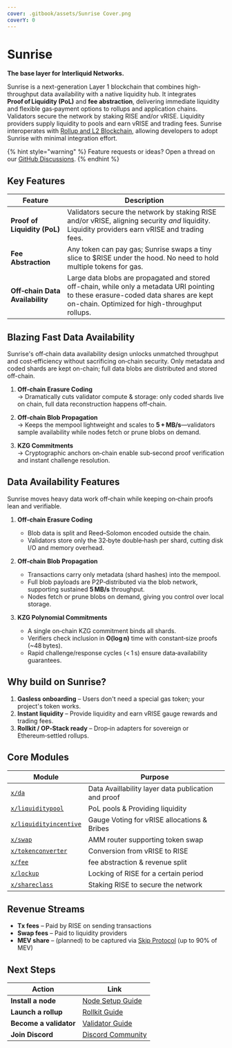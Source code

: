 ```yaml
---
cover: .gitbook/assets/Sunrise Cover.png
coverY: 0
---
```


# Sunrise

**The base layer for Interliquid Networks.**

Sunrise is a next-generation Layer 1 blockchain that combines high-throughput data availability with a native liquidity hub. It integrates **Proof of Liquidity (PoL)** and **fee abstraction**, delivering immediate liquidity and flexible gas‑payment options to rollups and application chains. Validators secure the network by staking RISE and/or vRISE. Liquidity providers supply liquidity to pools and earn vRISE and trading fees. Sunrise interoperates with [Rollup and L2 Blockchain](./build/l2-blockchains/README.md), allowing developers to adopt Sunrise with minimal integration effort.

{% hint style="warning" %}
Feature requests or ideas? Open a thread on our [GitHub Discussions](https://github.com/orgs/sunriselayer/discussions).
{% endhint %}

## Key Features

| Feature                         | Description                                                                                                                                                                           |
| ------------------------------- | ------------------------------------------------------------------------------------------------------------------------------------------------------------------------------------- |
| **Proof of Liquidity (PoL)**    | Validators secure the network by staking RISE and/or vRISE, aligning security _and_ liquidity. Liquidity providers earn vRISE and trading fees.                                       |
| **Fee Abstraction**             | Any token can pay gas; Sunrise swaps a tiny slice to $RISE under the hood. No need to hold multiple tokens for gas.                                                                   |
| **Off‑chain Data Availability** | Large data blobs are propagated and stored off-chain, while only a metadata URI pointing to these erasure-coded data shares are kept on-chain. Optimized for high-throughput rollups. |

## Blazing Fast Data Availability

Sunrise's off‑chain data availability design unlocks unmatched throughput and cost‑efficiency without sacrificing on‑chain security. Only metadata and coded shards are kept on-chain; full data blobs are distributed and stored off-chain.

1. **Off‑chain Erasure Coding**  
   → Dramatically cuts validator compute & storage: only coded shards live on chain, full data reconstruction happens off‑chain.

2. **Off‑chain Blob Propagation**  
   → Keeps the mempool lightweight and scales to **5 + MB/s**—validators sample availability while nodes fetch or prune blobs on demand.

3. **KZG Commitments**  
   → Cryptographic anchors on‑chain enable sub‑second proof verification and instant challenge resolution.

## Data Availability Features

Sunrise moves heavy data work off‑chain while keeping on‑chain proofs lean and verifiable.

1. **Off‑chain Erasure Coding**

   - Blob data is split and Reed–Solomon encoded outside the chain.
   - Validators store only the 32‑byte double‑hash per shard, cutting disk I/O and memory overhead.

2. **Off‑chain Blob Propagation**

   - Transactions carry only metadata (shard hashes) into the mempool.
   - Full blob payloads are P2P‑distributed via the blob network, supporting sustained **5 MB/s** throughput.
   - Nodes fetch or prune blobs on demand, giving you control over local storage.

3. **KZG Polynomial Commitments**
   - A single on‑chain KZG commitment binds all shards.
   - Verifiers check inclusion in **O(log n)** time with constant‑size proofs (~48 bytes).
   - Rapid challenge/response cycles (< 1 s) ensure data‑availability guarantees.

## Why build on Sunrise?

1. **Gasless onboarding** – Users don't need a special gas token; your project's token works.
2. **Instant liquidity** – Provide liquidity and earn vRISE gauge rewards and trading fees.
3. **Rollkit / OP‑Stack ready** – Drop‑in adapters for sovereign or Ethereum‑settled rollups.

## Core Modules

| Module                                                         | Purpose                                             |
| -------------------------------------------------------------- | --------------------------------------------------- |
| [`x/da`](learn/sunrise/data-availability.md)                   | Data Availlability layer data publication and proof |
| [`x/liquiditypool`](learn/sunrise/liquidity-pool.md)           | PoL pools & Providing liquidity                     |
| [`x/liquidityincentive`](learn/sunrise/liquidity-incentive.md) | Gauge Voting for vRISE allocations & Bribes         |
| [`x/swap`](learn/sunrise/swap.md)                              | AMM router supporting token swap                    |
| [`x/tokenconverter`](learn/sunrise/token-converter.md)         | Conversion from vRISE to RISE                       |
| [`x/fee`](learn/sunrise/fee.md)                                | fee abstraction & revenue split                     |
| [`x/lockup`](learn/sunrise/lockup-account.md)                  | Locking of RISE for a certain period                |
| [`x/shareclass`](learn/sunrise/shareclass.md)                  | Staking RISE to secure the network                  |

## Revenue Streams

- **Tx fees** – Paid by RISE on sending transactions
- **Swap fees** – Paid to liquidity providers
- **MEV share** – (planned) to be captured via [Skip Protocol](https://docs.skip.money/) (up to 90% of MEV)

## Next Steps

| Action                 | Link                                                    |
| ---------------------- | ------------------------------------------------------- |
| **Install a node**     | [Node Setup Guide](node/types/consensus/README.md)      |
| **Launch a rollup**    | [Rollkit Guide](build/l2-blockchains/rollkit/README.md) |
| **Become a validator** | [Validator Guide](build/validators/README.md)           |
| **Join Discord**       | [Discord Community](https://discord.gg/sunriselayer)    |
